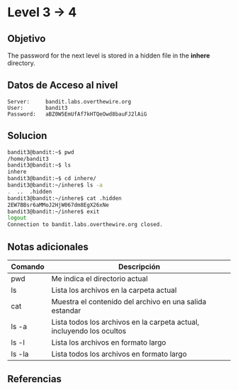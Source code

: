 # Level 3 -> 4

## Objetivo
The password for the next level is stored in a hidden file in the **inhere** directory.
## Datos de Acceso al nivel
```
Server:     bandit.labs.overthewire.org
User:       bandit3
Password:   aBZ0W5EmUfAf7kHTQeOwd8bauFJ2lAiG

```

## Solucion
```bash
bandit3@bandit:~$ pwd  
/home/bandit3  
bandit3@bandit:~$ ls  
inhere  
bandit3@bandit:~$ cd inhere/  
bandit3@bandit:~/inhere$ ls -a  
.  ..  .hidden  
bandit3@bandit:~/inhere$ cat .hidden  
2EW7BBsr6aMMoJ2HjW067dm8EgX26xNe  
bandit3@bandit:~/inhere$ exit  
logout  
Connection to bandit.labs.overthewire.org closed.
```

## Notas adicionales
| Comando | Descripción  |
|---------|-----------------------------------------|
| pwd     | Me indica el directorio actual          |         
| ls      | Lista los archivos en la carpeta actual |
|cat      |Muestra el contenido del archivo en una salida estandar|
|ls -a| Lista todos los archivos en la carpeta actual, incluyendo los ocultos|
|ls -l| Lista los archivos en formato largo|
|ls -la|Lista todos los archivos en formato largo|

## Referencias

